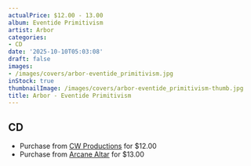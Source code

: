 ```yaml
---
actualPrice: $12.00 - 13.00
album: Eventide Primitivism
artist: Arbor
categories:
- CD
date: '2025-10-10T05:03:08'
draft: false
images:
- /images/covers/arbor-eventide_primitivism.jpg
inStock: true
thumbnailImage: /images/covers/arbor-eventide_primitivism-thumb.jpg
title: Arbor - Eventide Primitivism
---
```


## CD
* Purchase from [CW Productions](https://shop.cwproductions.net/products/arbor-eventide-primitivism-cd-1) for $12.00
* Purchase from [Arcane Altar](https://arcanealtar.bigcartel.com/product/arbor-eventide-primitivism-cd) for $13.00
